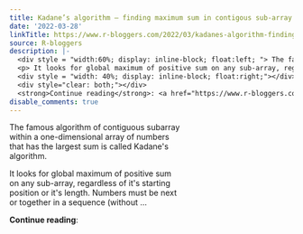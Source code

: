 ```yaml
---
title: Kadane’s algorithm – finding maximum sum in contigous sub-array
date: '2022-03-28'
linkTitle: https://www.r-bloggers.com/2022/03/kadanes-algorithm-finding-maximum-sum-in-contigous-sub-array/
source: R-bloggers
description: |-
  <div style = "width:60%; display: inline-block; float:left; "> The famous algorithm of contiguous subarray within a one-dimensional array of numbers that has the largest sum is called Kadane's algorithm.</p>
  <p> It looks for global maximum of positive sum on any sub-array, regardless of it's starting position or it's length. Numbers must be next or together in a sequence (without ...</p></div>
  <div style = "width: 40%; display: inline-block; float:right;"></div>
  <div style="clear: both;"></div>
  <strong>Continue reading</strong>: <a href="https://www.r-bloggers.com/2022/03/kadanes-algorithm-findin ...
disable_comments: true
---
```

<div style = "width:60%; display: inline-block; float:left; "> The famous algorithm of contiguous subarray within a one-dimensional array of numbers that has the largest sum is called Kadane's algorithm.</p>
<p> It looks for global maximum of positive sum on any sub-array, regardless of it's starting position or it's length. Numbers must be next or together in a sequence (without ...</p></div>
<div style = "width: 40%; display: inline-block; float:right;"></div>
<div style="clear: both;"></div>
<strong>Continue reading</strong>: <a href="https://www.r-bloggers.com/2022/03/kadanes-algorithm-findin ...